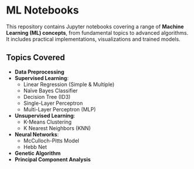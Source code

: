 # ML Notebooks

This repository contains Jupyter notebooks covering a range of **Machine Learning (ML) concepts**, from fundamental topics to advanced algorithms. It includes practical implementations, visualizations and trained models.

## Topics Covered
- **Data Preprocessing**
- **Supervised Learning**:
  - Linear Regression (Simple & Multiple)
  - Naïve Bayes Classifier
  - Decision Tree (ID3)
  - Single-Layer Perceptron
  - Multi-Layer Perceptron (MLP)
- **Unsupervised Learning**:
  - K-Means Clustering
  - K Nearest Neighbors (KNN)
- **Neural Networks**:
  - McCulloch-Pitts Model
  - Hebb Net
- **Genetic Algorithm**
- **Principal Component Analysis**

